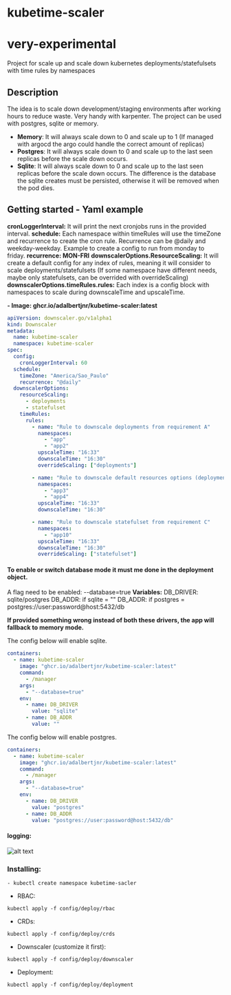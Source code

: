 # kubetime-scaler

# very-experimental

Project for scale up and scale down kubernetes deployments/statefulsets with time rules by namespaces

## Description

The idea is to scale down development/staging environments after working hours to reduce waste. Very handy with karpenter.
The project can be used with postgres, sqlite or memory.

- **Memory**: It will always scale down to 0 and scale up to 1 (If managed with argocd the argo could handle the correct amount of replicas)
- **Postgres**: It will always scale down to 0 and scale up to the last seen replicas before the scale down occurs.
- **Sqlite**: It will always scale down to 0 and scale up to the last seen replicas before the scale down occurs. The difference is the database the sqlite creates must be persisted, otherwise it will be removed when the pod dies.

## Getting started - Yaml example

**cronLoggerInterval:** It will print the next cronjobs runs in the provided interval.
**schedule:** Each namespace within timeRules will use the timeZone and recurrence to create the cron rule. Recurrence can be @daily and weekday-weekday. Example to create a config to run from monday to friday. **recurrence: MON-FRI**
**downscalerOptions.ResourceScaling:** It will create a default config for any index of rules, meaning it will consider to scale deployments/statefulsets (If some namespace have different needs, maybe only statefulsets, can be overrided with overrideScaling)
**downscalerOptions.timeRules.rules:** Each index is a config block with namespaces to scale during downscaleTime and upscaleTime.

**- Image: ghcr.io/adalbertjnr/kubetime-scaler:latest**

```yaml
apiVersion: downscaler.go/v1alpha1
kind: Downscaler
metadata:
  name: kubetime-scaler
  namespace: kubetime-scaler
spec:
  config:
    cronLoggerInterval: 60
  schedule:
    timeZone: "America/Sao_Paulo"
    recurrence: "@daily"
  downscalerOptions:
    resourceScaling:
      - deployments
      - statefulset
    timeRules:
      rules:
        - name: "Rule to downscale deployments from requirement A"
          namespaces:
            - "app"
            - "app2"
          upscaleTime: "16:33"
          downscaleTime: "16:30"
          overrideScaling: ["deployments"]

        - name: "Rule to downscale default resources options (deployments and statefulsets) from requirement B"
          namespaces:
            - "app3"
            - "app4"
          upscaleTime: "16:33"
          downscaleTime: "16:30"

        - name: "Rule to downscale statefulset from requirement C"
          namespaces:
            - "app10"
          upscaleTime: "16:33"
          downscaleTime: "16:30"
          overrideScaling: ["statefulset"]
```

#### To enable or switch database mode it must me done in the deployment object.

A flag need to be enabled: --database=true
**Variables:**
DB_DRIVER: sqlite/postgres
DB_ADDR: if sqlite = ""
DB_ADDR: if postgres = postgres://user:password@host:5432/db

**If provided something wrong instead of both these drivers, the app will fallback to memory mode.**

The config below will enable sqlite.

```yaml
containers:
  - name: kubetime-scaler
    image: "ghcr.io/adalbertjnr/kubetime-scaler:latest"
    command:
      - /manager
    args:
      - "--database=true"
    env:
      - name: DB_DRIVER
        value: "sqlite"
      - name: DB_ADDR
        value: ""
```

The config below will enable postgres.

```yaml
containers:
  - name: kubetime-scaler
    image: "ghcr.io/adalbertjnr/kubetime-scaler:latest"
    command:
      - /manager
    args:
      - "--database=true"
    env:
      - name: DB_DRIVER
        value: "postgres"
      - name: DB_ADDR
        value: "postgres://user:password@host:5432/db"
```

#### logging:

![alt text](./assets/logs.png)

### Installing:

```
- kubectl create namespace kubetime-sacler
```

- RBAC:

```
kubectl apply -f config/deploy/rbac
```

- CRDs:

```
kubectl apply -f config/deploy/crds
```

- Downscaler (customize it first):

```
kubectl apply -f config/deploy/downscaler
```

- Deployment:

```
kubectl apply -f config/deploy/deployment
```
